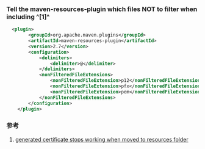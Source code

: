﻿### Tell the maven-resources-plugin which files NOT to filter when including ^[1]^
```xml
  <plugin>
        <groupId>org.apache.maven.plugins</groupId>
        <artifactId>maven-resources-plugin</artifactId>
        <version>2.7</version>
        <configuration>
            <delimiters>
                <delimiter>@</delimiter>
            </delimiters>
            <nonFilteredFileExtensions>
                <nonFilteredFileExtension>p12</nonFilteredFileExtension>
                <nonFilteredFileExtension>pfx</nonFilteredFileExtension>
                <nonFilteredFileExtension>pem</nonFilteredFileExtension>
            </nonFilteredFileExtensions>
        </configuration>
    </plugin>
```

### 参考
1. [generated certificate stops working when moved to resources folder](https://stackoverflow.com/questions/17298126/generated-certificate-stops-working-when-moved-to-resources-folder/27568768)